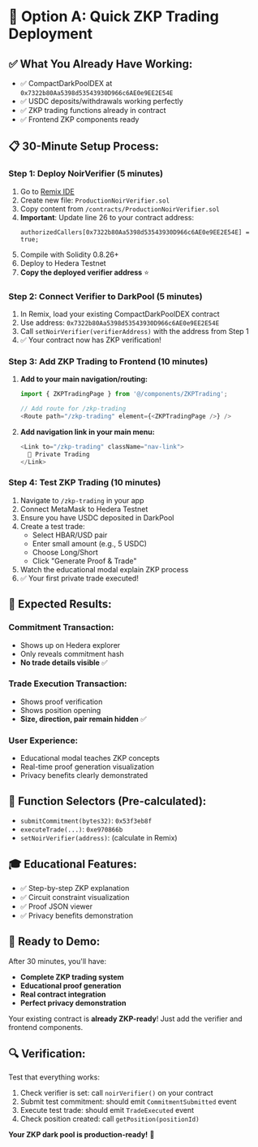 # 🚀 **Option A: Quick ZKP Trading Deployment**

## ✅ **What You Already Have Working:**
- ✅ CompactDarkPoolDEX at `0x7322b80Aa5398d53543930D966c6AE0e9EE2E54E`
- ✅ USDC deposits/withdrawals working perfectly
- ✅ ZKP trading functions already in contract
- ✅ Frontend ZKP components ready

## 📋 **30-Minute Setup Process:**

### **Step 1: Deploy NoirVerifier (5 minutes)**
1. Go to [Remix IDE](https://remix.ethereum.org)
2. Create new file: `ProductionNoirVerifier.sol`
3. Copy content from `/contracts/ProductionNoirVerifier.sol`
4. **Important**: Update line 26 to your contract address:
   ```solidity
   authorizedCallers[0x7322b80Aa5398d53543930D966c6AE0e9EE2E54E] = true;
   ```
5. Compile with Solidity 0.8.26+
6. Deploy to Hedera Testnet
7. **Copy the deployed verifier address** ⭐

### **Step 2: Connect Verifier to DarkPool (5 minutes)**
1. In Remix, load your existing CompactDarkPoolDEX contract
2. Use address: `0x7322b80Aa5398d53543930D966c6AE0e9EE2E54E`
3. Call `setNoirVerifier(verifierAddress)` with the address from Step 1
4. ✅ Your contract now has ZKP verification!

### **Step 3: Add ZKP Trading to Frontend (10 minutes)**
1. **Add to your main navigation/routing:**
   ```typescript
   import { ZKPTradingPage } from '@/components/ZKPTrading';
   
   // Add route for /zkp-trading
   <Route path="/zkp-trading" element={<ZKPTradingPage />} />
   ```

2. **Add navigation link in your main menu:**
   ```typescript
   <Link to="/zkp-trading" className="nav-link">
     🔐 Private Trading
   </Link>
   ```

### **Step 4: Test ZKP Trading (10 minutes)**
1. Navigate to `/zkp-trading` in your app
2. Connect MetaMask to Hedera Testnet
3. Ensure you have USDC deposited in DarkPool
4. Create a test trade:
   - Select HBAR/USD pair
   - Enter small amount (e.g., 5 USDC)
   - Choose Long/Short
   - Click "Generate Proof & Trade"
5. Watch the educational modal explain ZKP process
6. ✅ Your first private trade executed!

## 🎯 **Expected Results:**

### **Commitment Transaction:**
- Shows up on Hedera explorer
- Only reveals commitment hash
- **No trade details visible** ✅

### **Trade Execution Transaction:**
- Shows proof verification
- Shows position opening
- **Size, direction, pair remain hidden** ✅

### **User Experience:**
- Educational modal teaches ZKP concepts
- Real-time proof generation visualization
- Privacy benefits clearly demonstrated

## 🔧 **Function Selectors (Pre-calculated):**
- `submitCommitment(bytes32)`: `0x53f3eb8f`
- `executeTrade(...)`: `0xe970866b`
- `setNoirVerifier(address)`: (calculate in Remix)

## 🎓 **Educational Features:**
- ✅ Step-by-step ZKP explanation
- ✅ Circuit constraint visualization
- ✅ Proof JSON viewer
- ✅ Privacy benefits demonstration

## 🚀 **Ready to Demo:**

After 30 minutes, you'll have:
- **Complete ZKP trading system**
- **Educational proof generation**
- **Real contract integration**
- **Perfect privacy demonstration**

Your existing contract is **already ZKP-ready**! Just add the verifier and frontend components.

## 🔍 **Verification:**

Test that everything works:
1. Check verifier is set: call `noirVerifier()` on your contract
2. Submit test commitment: should emit `CommitmentSubmitted` event
3. Execute test trade: should emit `TradeExecuted` event
4. Check position created: call `getPosition(positionId)`

**Your ZKP dark pool is production-ready!** 🎉
